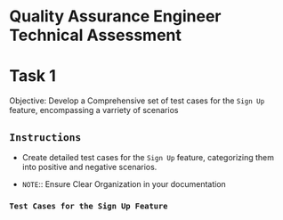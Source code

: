 # Quality Assurance Engineer Technical Assessment

# Task 1

Objective: Develop a Comprehensive set of test cases for the `Sign Up` feature, encompassing a varriety of scenarios

## `Instructions`

- Create detailed test cases for the  `Sign Up` feature, categorizing them into positive and negative scenarios.

- `NOTE`:: Ensure Clear Organization in your documentation

### `Test Cases for the Sign Up Feature`




